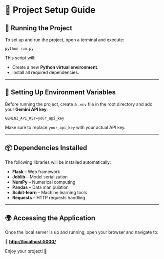 <h1>🚀 Project Setup Guide</h1>

<h2>📌 Running the Project</h2>

<p>To set up and run the project, open a terminal and execute:</p>

<pre><code>python run.py</code></pre>

<p>This script will:</p>
<ul>
  <li>Create a new <b>Python virtual environment</b>.</li>
  <li>Install all required dependencies.</li>
</ul>

<hr>

<h2>🔑 Setting Up Environment Variables</h2>
    <p>Before running the project, create a <code>.env</code> file in the root directory and add your <b>Gemini API key</b>:</p>
    <pre><code>GEMINI_API_KEY=your_api_key</code></pre>
    <p>Make sure to replace <code>your_api_key</code> with your actual API key.</p>

<hr>

<h2>📦 Dependencies Installed</h2>

<p>The following libraries will be installed automatically:</p>
<ul>
  <li><b>Flask</b> – Web framework</li>
  <li><b>Joblib</b> – Model serialization</li>
  <li><b>NumPy</b> – Numerical computing</li>
  <li><b>Pandas</b> – Data manipulation</li>
  <li><b>Scikit-learn</b> – Machine learning tools</li>
  <li><b>Requests</b> – HTTP requests handling</li>
</ul>

<hr>

<h2>🌍 Accessing the Application</h2>

<p>Once the local server is up and running, open your browser and navigate to:</p>

<p>🔗 <a href="http://localhost:5000/" target="_blank"><b>http://localhost:5000/</b></a></p>

<p>Enjoy your project! 🚀</p>
